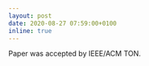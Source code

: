 ```yaml
---
layout: post
date: 2020-08-27 07:59:00+0100
inline: true
---
```


Paper was accepted by IEEE/ACM TON.